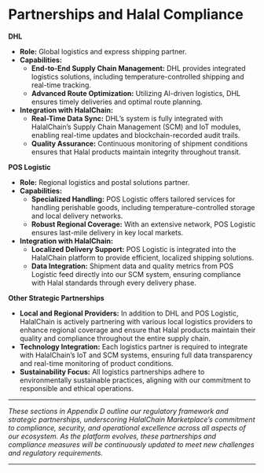 # Partnerships and Halal Compliance

**DHL**

* **Role:** Global logistics and express shipping partner.
* **Capabilities:**
  * **End-to-End Supply Chain Management:** DHL provides integrated logistics solutions, including temperature-controlled shipping and real-time tracking.
  * **Advanced Route Optimization:** Utilizing AI-driven logistics, DHL ensures timely deliveries and optimal route planning.
* **Integration with HalalChain:**
  * **Real-Time Data Sync:** DHL’s system is fully integrated with HalalChain’s Supply Chain Management (SCM) and IoT modules, enabling real-time updates and blockchain-recorded audit trails.
  * **Quality Assurance:** Continuous monitoring of shipment conditions ensures that Halal products maintain integrity throughout transit.

**POS Logistic**

* **Role:** Regional logistics and postal solutions partner.
* **Capabilities:**
  * **Specialized Handling:** POS Logistic offers tailored services for handling perishable goods, including temperature-controlled storage and local delivery networks.
  * **Robust Regional Coverage:** With an extensive network, POS Logistic ensures last-mile delivery in key local markets.
* **Integration with HalalChain:**
  * **Localized Delivery Support:** POS Logistic is integrated into the HalalChain platform to provide efficient, localized shipping solutions.
  * **Data Integration:** Shipment data and quality metrics from POS Logistic feed directly into our SCM system, ensuring compliance with Halal standards through every delivery phase.

**Other Strategic Partnerships**

* **Local and Regional Providers:** In addition to DHL and POS Logistic, HalalChain is actively partnering with various local logistics providers to enhance regional coverage and ensure that Halal products maintain their quality and compliance throughout the entire supply chain.
* **Technology Integration:** Each logistics partner is required to integrate with HalalChain’s IoT and SCM systems, ensuring full data transparency and real-time monitoring of product conditions.
* **Sustainability Focus:** All logistics partnerships adhere to environmentally sustainable practices, aligning with our commitment to responsible and ethical operations.

***

_These sections in Appendix D outline our regulatory framework and strategic partnerships, underscoring HalalChain Marketplace’s commitment to compliance, security, and operational excellence across all aspects of our ecosystem. As the platform evolves, these partnerships and compliance measures will be continuously updated to meet new challenges and regulatory requirements._

***

